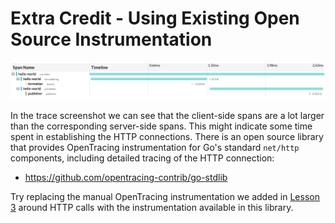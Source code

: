 # Extra Credit - Using Existing Open Source Instrumentation

![Trace](../lesson03/trace.png)

In the trace screenshot we can see that the client-side spans are a lot larger than the corresponding
server-side spans. This might indicate some time spent in establishing the HTTP connections. There is
an open source library that provides OpenTracing instrumentation for Go's standard `net/http` components,
including detailed tracing of the HTTP connection:

  * https://github.com/opentracing-contrib/go-stdlib

Try replacing the manual OpenTracing instrumentation we added in [Lesson 3](../lesson03) around HTTP calls
with the instrumentation available in this library.
